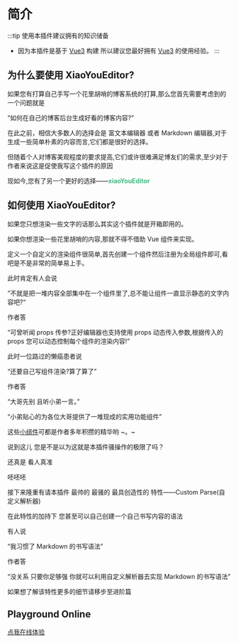 # 简介

:::tip 使用本插件建议拥有的知识储备

- 因为本插件是基于 [Vue3](https://staging-cn.vuejs.org/) 构建 所以建议您最好拥有 [Vue3](https://staging-cn.vuejs.org/) 的使用经验。
  :::

## 为什么要使用 XiaoYouEditor?

如果您有打算自己手写一个花里胡哨的博客系统的打算,那么您首先需要考虑到的一个问题就是

“如何在自己的博客后台生成好看的博客内容?”

在此之前，相信大多数人的选择会是 富文本编辑器 或者 Markdown 编辑器,对于生成一些简单朴素的内容而言,它们都是很好的选择。

但随着个人对博客美观程度的要求提高,它们或许很难满足博友们的需求,至少对于作者来说这是促使我写这个插件的原因

现如今,您有了另一个更好的选择——<b style="color:#42b883;">xiaoYouEditor</b>

## 如何使用 XiaoYouEditor?

如果您只想渲染一些文字的话那么其实这个插件就是开箱即用的。

如果你想渲染一些花里胡哨的内容,那就不得不借助 Vue 组件来实现。

定义一个自定义的渲染组件很简单,首先创建一个组件然后注册为全局组件即可,看吧是不是非常的简单易上手。

此时肯定有人会说

”不就是把一堆内容全部集中在一个组件里了,总不能让组件一直显示静态的文字内容吧?“

作者答

“可曾听闻 props 传参?正好编辑器也支持使用 props 动态传入参数,根据传入的 props 您可以动态控制每个组件的渲染内容!”

此时一位路过的懒癌患者说

“还要自己写组件渲染?算了算了”

作者答

“大哥先别 且听小弟一言。”

“小弟贴心的为各位大哥提供了一堆现成的实用功能组件”

这些[小组件](https://fuyouplus.cn)可都是作者多年积攒的精华哟 ~。~

说到这儿 您是不是以为这就是本插件骚操作的极限了吗？

还真是 看人真准

呸呸呸

接下来隆重有请本插件 最帅的 最骚的 最具创造性的 特性——Custom Parse(自定义解析器)

在此特性的加持下 您甚至可以自己创建一个自己书写内容的语法

有人说

“我习惯了 Markdown 的书写语法”

作者答

“没关系 只要你足够强 你就可以利用自定义解析器去实现 Markdown 的书写语法”

如果想了解该特性更多的细节请移步至进阶篇

## Playground Online

[点我在线体验](https://fuyouplus.gitee.io/xiao-you-editor/#/index)
